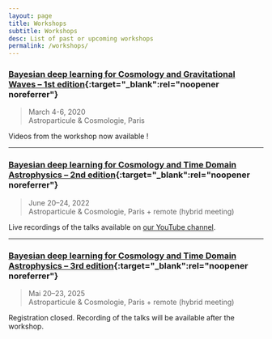 ```yaml
---
layout: page
title: Workshops
subtitle: Workshops
desc: List of past or upcoming workshops
permalink: /workshops/
---
```


### [Bayesian deep learning for Cosmology and Gravitational Waves – 1st edition](https://astrodeep.net/workshop2020/){:target="_blank":rel="noopener noreferrer"}

> March 4-6, 2020  
> Astroparticule & Cosmologie, Paris

Videos from the workshop now available !

---

### [Bayesian deep learning for Cosmology and Time Domain Astrophysics – 2nd edition](https://astrodeep.net/workshop2022/){:target="_blank":rel="noopener noreferrer"}

> June 20–24, 2022  
> Astroparticule & Cosmologie, Paris + remote (hybrid meeting)

Live recordings of the talks available on [our YouTube channel](https://www.youtube.com/playlist?list=PLywBH0_7tBJ9BG2nKodRdn6ReDaW075gM).

---

### [Bayesian deep learning for Cosmology and Time Domain Astrophysics – 3rd edition](https://astrodeep.net/workshop2025/){:target="_blank":rel="noopener noreferrer"}

> Mai 20–23, 2025  
> Astroparticule & Cosmologie, Paris + remote (hybrid meeting)

Registration closed. Recording of the talks will be available after the workshop.
